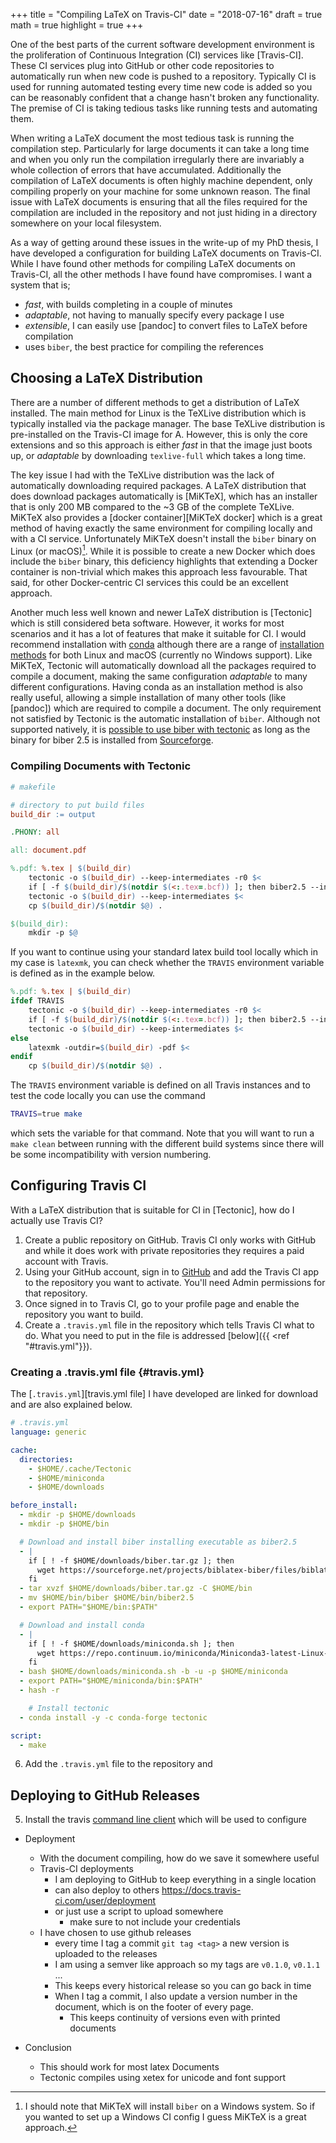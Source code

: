 +++
title = "Compiling LaTeX on Travis-CI"
date = "2018-07-16"
draft = true
math = true
highlight = true
+++

One of the best parts of the current software development environment is the proliferation of
Continuous Integration (CI) services like [Travis-CI]. These CI services plug into GitHub or other
code repositories to automatically run when new code is pushed to a repository. Typically CI is
used for running automated testing every time new code is added so you can be reasonably confident
that a change hasn't broken any functionality. The premise of CI is taking tedious tasks like
running tests and automating them.

When writing a LaTeX document the most tedious task is running the compilation step. Particularly
for large documents it can take a long time and when you only run the compilation irregularly
there are invariably a whole collection of errors that have accumulated. Additionally the
compilation of LaTeX documents is often highly machine dependent, only compiling properly on your
machine for some unknown reason. The final issue with LaTeX documents is ensuring that all the
files required for the compilation are included in the repository and not just hiding in a
directory somewhere on your local filesystem.

As a way of getting around these issues in the write-up of my PhD thesis, I have developed a
configuration for building LaTeX documents on Travis-CI. While I have found other methods for
compiling LaTeX documents on Travis-CI, all the other methods I have found have compromises. I
want a system that is;

- *fast*, with builds completing in a couple of minutes
- *adaptable*, not having to manually specify every package I use
- *extensible*, I can easily use [pandoc] to convert files to LaTeX before compilation
- uses `biber`, the best practice for compiling the references

## Choosing a LaTeX Distribution

There are a number of different methods to get a distribution of LaTeX installed. The main method
for Linux is the TeXLive distribution which is typically installed via the package manager. The
base TeXLive distribution is pre-installed on the Travis-CI image for A. However, this is only the
core extensions and so this approach is either *fast* in that the image just boots up, or
*adaptable* by downloading `texlive-full` which takes a long time.

The key issue I had with the TeXLive distribution was the lack of automatically downloading
required packages. A LaTeX distribution that does download packages automatically is [MiKTeX],
which has an installer that is only 200 MB compared to the ~3 GB of the complete TeXLive. MiKTeX
also provides a [docker container][MiKTeX docker] which is a great method of having exactly the
same environment for compiling locally and with a CI service. Unfortunately MiKTeX doesn't install
the `biber` binary on Linux (or macOS)[^1]. While it is possible to create a new Docker which does
include the `biber` binary, this deficiency highlights that extending a Docker container is
non-trivial which makes this approach less favourable. That said, for other Docker-centric CI
services this could be an excellent approach.

Another much less well known and newer LaTeX distribution is [Tectonic] which is still considered
beta software. However, it works for most scenarios and it has a lot of features that make it
suitable for CI. I would recommend installation with [conda][Tectonic conda] although there are a
range of [installation methods][Tectonic install] for both Linux and macOS (currently no Windows
support). Like MiKTeX, Tectonic will automatically download all the packages required to compile a
document, making the same configuration *adaptable* to many different configurations. Having conda
as an installation method is also really useful, allowing a simple installation of many other
tools (like [pandoc]) which are required to compile a document. The only requirement not satisfied
by Tectonic is the automatic installation of `biber`. Although not supported natively, it is
[possible to use biber with tectonic][Tectonic #53] as long as the binary for biber 2.5 is
installed from [Sourceforge][biber 2.5].

### Compiling Documents with Tectonic

```Makefile
# makefile

# directory to put build files
build_dir := output

.PHONY: all

all: document.pdf

%.pdf: %.tex | $(build_dir)
	tectonic -o $(build_dir) --keep-intermediates -r0 $<
	if [ -f $(build_dir)/$(notdir $(<:.tex=.bcf)) ]; then biber2.5 --input-directory $(build_dir) $(notdir $(<:.tex=)); fi
	tectonic -o $(build_dir) --keep-intermediates $<
	cp $(build_dir)/$(notdir $@) .

$(build_dir):
	mkdir -p $@
```

If you want to continue using your standard latex build tool locally which in my case is `latexmk`,
you can check whether the `TRAVIS` environment variable is defined as in the example below.

```makefile
%.pdf: %.tex | $(build_dir)
ifdef TRAVIS
	tectonic -o $(build_dir) --keep-intermediates -r0 $<
	if [ -f $(build_dir)/$(notdir $(<:.tex=.bcf)) ]; then biber2.5 --input-directory $(build_dir) $(notdir $(<:.tex=)); fi
	tectonic -o $(build_dir) --keep-intermediates $<
else
	latexmk -outdir=$(build_dir) -pdf $<
endif
	cp $(build_dir)/$(notdir $@) .
```

The `TRAVIS` environment variable is defined on all Travis instances and to test the code locally
you can use the command

```bash
TRAVIS=true make
```

which sets the variable for that command. Note that you will want to run a `make clean` between
running with the different build systems since there will be some incompatibility with version
numbering.

## Configuring Travis CI

With a LaTeX distribution that is suitable for CI in [Tectonic], how do I actually use Travis CI?

1. Create a public repository on GitHub. Travis CI only works with GitHub and while it does work
   with private repositories they requires a paid account with Travis.
2. Using your GitHub account, sign in to [GitHub][travis-ci app] and add the Travis CI app to the
   repository you want to activate. You'll need Admin permissions for that repository.
3. Once signed in to Travis CI, go to your profile page and enable the repository you want to
   build.
4. Create a `.travis.yml` file in the repository which tells Travis CI what to do. What you need
   to put in the file is addressed [below]({{ <ref "#travis.yml"}}).

### Creating a .travis.yml file {#travis.yml}

The [`.travis.yml`][travis.yml file] I have developed are linked for download and are
also explained below.

```yaml
# .travis.yml
language: generic

cache:
  directories:
    - $HOME/.cache/Tectonic
    - $HOME/miniconda
    - $HOME/downloads

before_install:
  - mkdir -p $HOME/downloads
  - mkdir -p $HOME/bin

  # Download and install biber installing executable as biber2.5
  - |
    if [ ! -f $HOME/downloads/biber.tar.gz ]; then
      wget https://sourceforge.net/projects/biblatex-biber/files/biblatex-biber/2.5/binaries/Linux/biber-linux_x86_64.tar.gz -O $HOME/downloads/biber.tar.gz
    fi
  - tar xvzf $HOME/downloads/biber.tar.gz -C $HOME/bin
  - mv $HOME/bin/biber $HOME/bin/biber2.5
  - export PATH="$HOME/bin:$PATH"

  # Download and install conda
  - |
    if [ ! -f $HOME/downloads/miniconda.sh ]; then
      wget https://repo.continuum.io/miniconda/Miniconda3-latest-Linux-x86_64.sh -O $HOME/downloads/miniconda.sh
    fi
  - bash $HOME/downloads/miniconda.sh -b -u -p $HOME/miniconda
  - export PATH="$HOME/miniconda/bin:$PATH"
  - hash -r

    # Install tectonic
  - conda install -y -c conda-forge tectonic

script:
  - make
```


6. Add the `.travis.yml` file to the repository and 

## Deploying to GitHub Releases

5. Install the travis [command line client][travis.rb] which will be used to configure 

- Deployment
    - With the document compiling, how do we save it somewhere useful
    - Travis-CI deployments
        - I am deploying to GitHub to keep everything in a single location
        - can also deploy to others https://docs.travis-ci.com/user/deployment
        - or just use a script to upload somewhere
            - make sure to not include your credentials
    - I have chosen to use github releases
        - every time I tag a commit `git tag <tag>` a new version is uploaded to the releases
        - I am using a semver like approach so my tags are `v0.1.0`, `v0.1.1` ...
        - This keeps every historical release so you can go back in time
        - When I tag a commit, I also update a version number in the document, which is on the
            footer of every page.
            - This keeps continuity of versions even with printed documents

- Conclusion
    - This should work for most latex Documents
    - Tectonic compiles using xetex for unicode and font support

[^1]: I should note that MiKTeX will install `biber` on a Windows system. So if you wanted to set
    up a Windows CI config I guess MiKTeX is a great approach.

[Tectonic conda]: https://tectonic-typesetting.github.io/en-US/install.html#the-anaconda-method
[Tectonic install]: https://tectonic-typesetting.github.io/en-US/install.html
[Tectonic #53]: https://github.com/tectonic-typesetting/tectonic/issues/53
[biber 2.5]: https://sourceforge.net/projects/biblatex-biber/files/biblatex-biber/2.5/binaries/
[travis-ci getting started]: https://docs.travis-ci.com/user/getting-started/
[travis-ci app]: https://github.com/marketplace/travis-ci/plan/MDIyOk1hcmtldHBsYWNlTGlzdGluZ1BsYW43MA==#pricing-and-setup
[travis.rb]: https://github.com/travis-ci/travis.rb#installation
